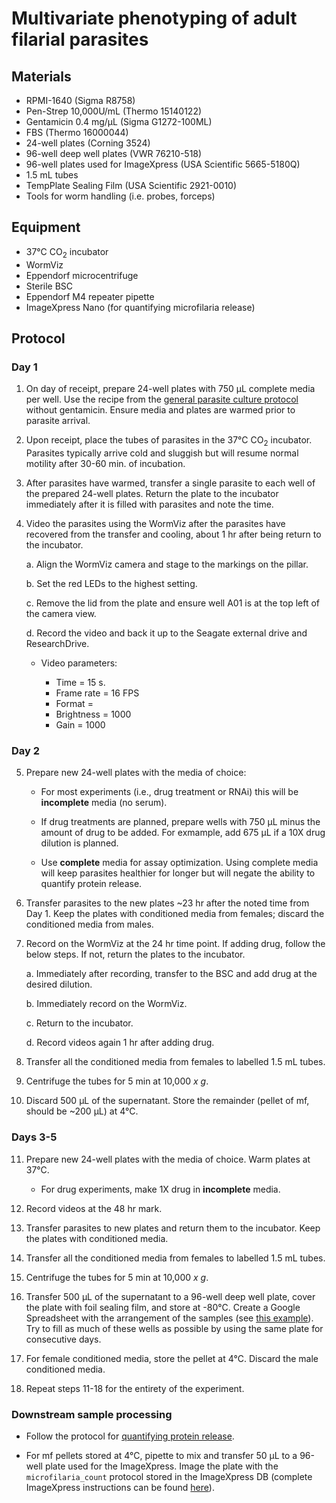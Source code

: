 # Multivariate phenotyping of adult filarial parasites

## Materials
- RPMI-1640 (Sigma R8758)   
- Pen-Strep 10,000U/mL (Thermo 15140122)  
- Gentamicin 0.4 mg/µL (Sigma G1272-100ML)  
- FBS (Thermo 16000044)
- 24-well plates (Corning 3524)
- 96-well deep well plates (VWR 76210-518)
- 96-well plates used for ImageXpress (USA Scientific 5665-5180Q)
- 1.5 mL tubes
- TempPlate Sealing Film (USA Scientific 2921-0010)
- Tools for worm handling (i.e. probes, forceps)

## Equipment

- 37°C CO<sub>2</sub> incubator
- WormViz
- Eppendorf microcentrifuge
- Sterile BSC
- Eppendorf M4 repeater pipette
- ImageXpress Nano (for quantifying microfilaria release)

## Protocol

### Day 1

1. On day of receipt, prepare 24-well plates with 750 μL complete media per well. Use the recipe from the [general parasite culture protocol](../General_Parasite_Culture/General_Parasite_Culture.md) without gentamicin. Ensure media and plates are warmed prior to parasite arrival.

2. Upon receipt, place the tubes of parasites in the 37°C CO<sub>2</sub> incubator. Parasites typically arrive cold and sluggish but will resume normal motility after 30-60 min. of incubation.

3. After parasites have warmed, transfer a single parasite to each well of the prepared 24-well plates. Return the plate to the incubator immediately after it is filled with parasites and note the time.

4. Video the parasites using the WormViz after the parasites have recovered from the transfer and cooling, about 1 hr after being return to the incubator.

    a. Align the WormViz camera and stage to the markings on the pillar.

    b. Set the red LEDs to the highest setting.

    c. Remove the lid from the plate and ensure well A01 is at the top left of the camera view.

    d. Record the video and back it up to the Seagate external drive and ResearchDrive.

    - Video parameters:

      - Time = 15 s.
      - Frame rate =  16 FPS
      - Format =
      - Brightness = 1000
      - Gain = 1000

### Day 2

5. Prepare new 24-well plates with the media of choice:

    - For most experiments (i.e., drug treatment or RNAi) this will be **incomplete** media (no serum).

    - If drug treatments are planned, prepare wells with 750 μL minus the amount of drug to be added. For exmample, add 675 μL if a 10X drug dilution is planned.

    - Use **complete** media for assay optimization. Using complete media will keep parasites healthier for longer but will negate the ability to quantify protein release.

6. Transfer parasites to the new plates ~23 hr after the noted time from Day 1. Keep the plates with conditioned media from females; discard the conditioned media from males.

7. Record on the WormViz at the 24 hr time point. If adding drug, follow the below steps. If not, return the plates to the incubator.

    a. Immediately after recording, transfer to the BSC and add drug at the desired dilution.

    b. Immediately record on the WormViz.

    c. Return to the incubator.

    d. Record videos again 1 hr after adding drug.

8. Transfer all the conditioned media from females to labelled 1.5 mL tubes.

9. Centrifuge the tubes for 5 min at 10,000 *x g*.

10. Discard 500 μL of the supernatant. Store the remainder (pellet of mf, should be ~200 μL) at 4°C.

### Days 3-5

11. Prepare new 24-well plates with the media of choice. Warm plates at 37°C.

    - For drug experiments, make 1X drug in **incomplete** media.

12. Record videos at the 48 hr mark.

13. Transfer parasites to new plates and return them to the incubator. Keep the plates with conditioned media.

14. Transfer all the conditioned media from females to labelled 1.5 mL tubes.

15. Centrifuge the tubes for 5 min at 10,000 *x g*.

16. Transfer 500 μL of the supernatant to a 96-well deep well plate, cover the plate with foil sealing film, and store at -80°C. Create a Google Spreadsheet with the arrangement of the samples (see [this example](https://docs.google.com/spreadsheets/d/136XA8yCzhY0h7fKNrcppDCZV97jnYLagD5qhwuxPzds/edit?usp=sharing)). Try to fill as much of these wells as possible by using the same plate for consecutive days.

17. For female conditioned media, store the pellet at 4°C. Discard the male conditioned media.

18. Repeat steps 11-18 for the entirety of the experiment.

### Downstream sample processing

- Follow the protocol for [quantifying protein release](../Protein_Release_Assay/Protein_Release_Assay.md).

- For mf pellets stored at 4°C, pipette to mix and transfer 50 μL to a 96-well plate used for the ImageXpress. Image the plate with the `microfilaria_count` protocol stored in the ImageXpress DB (complete ImageXpress instructions can be found [here](https://docs.google.com/document/d/1CLaqODDSfTY-3CK3ORyoiqtW7k7MVlBo8bqKmZStuCs/edit?usp=sharing)).
